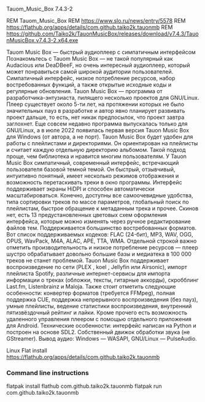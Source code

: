 Tauom_Music_Box 7.4.3-2

REM Tauom_Music_Box
REM https://www.slo.ru/news/entry/5578
REM https://flathub.org/apps/details/com.github.taiko2k.tauonmb
REM https://github.com/Taiko2k/TauonMusicBox/releases/download/v7.4.3/TauonMusicBox.v7.4.3-2.x64.exe

Tauom Music Box — быстрый аудиоплеер с симпатичным интерфейсом
Познакомьтесь с Tauom Music Box — не такой популярный как  Audacious или  DeaDBeeF, но очень интересный аудиоплеер,
который может понравиться самой широкой аудитории пользователей. Симпатичный интерфейс, низкое потребление ресурсов,
набор востребованных функций, а также открытые исходные коды и регулярные обновления.
Tauon Music Box — программа от разработчика-энтузиаста, пилящего несколько проектов для GNU/Linux. Плеер существует около
5-ти лет, на протяжении которых не было значительных пауз в разработке и автор явно планирует развивать проект дальше, то
есть, нет никак предпосылок, что проект завтра заглохнет. Еще совсем недавно программа выпускалась только для GNU/Linux,
а в июле 2022 появилась первая версия Tauon Music Box для Windows (от автора, а не порт).
Tauon Music Box будет удобен для работы с плейлистами и директориями. Он ориентирован на плейлисты и считает каждую
отдельную директорию альбомом. Такой подход проще, чем библиотека и нравится многим пользователям.
У Tauon Music Box симпатичный, современный интерфейс, встречающий пользователя базовой темной темой. Он быстрый,
отзывчивый, интуитивно понятный, имеет несколько режимов отображения и возможность перетаскивать треки в окно программы.
Интерфейс поддерживает экраны HiDPI и способен автоматически масштабироваться. Конечно, доступны все самоочевидные
удобства, типа сортировки треков по массе параметров, глобальный поиск по плейлистам, быстрое обращение к метаданным
трека и прочее. Скинов нет, есть 13 предустановленных цветовых схем оформления интерфейса, которые можно изменять через
ручное редактирование файлов тем.
Поддерживается большинство востребованных форматов. Вот список поддерживаемых кодеков: FLAC (24-бит), MP3, WAV, OGG,
OPUS, WavPack, M4A, ALAC, APE, TTA, WMA. Отдельной строкой важно отметить производительность и низкое потребление
ресурсов — плеер шустро обрабатывает довольно большие базы и медиатека в 100 000 треков не станет проблемой.
Tauon Music Box поддерживает воспроизведение по сети (PLEX , koel , Jellyfin или Airsonic), импорт плейлиста Spotify,
различные интернет-сервисы для импорта информации о треках (обложки, тексты, гитарные аккорды), скробблинг Last.fm,
Listenbrainz и Maloja.
Также стоит отметить следующие особенности: конвертер форматов (требуется  FFMpeg), полная поддержка CUE, поддержка
непрерывного воспроизведения (без пауз), умные плейлисты, ведение статистики воспроизведения, внутренний пятизвёздочный
рейтинг и лайки. Кроме прочего есть возможность удаленного управления плеером с помощью отдельного приложения для Android.
Технические особенности: интерфейс написан на Python и построен на основе SDL2. Собственный движок обработки звука (не
GStreamer). Вывод аудио: Windows — WASAPI, GNU/Linux — PulseAudio.

Linux Flat install https://flathub.org/apps/details/com.github.taiko2k.tauonmb
### Command line instructions

flatpak install flathub com.github.taiko2k.tauonmb
flatpak run com.github.taiko2k.tauonmb

